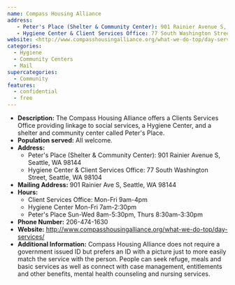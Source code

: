 ```yaml
---
name: Compass Housing Alliance 
address: 
   - Peter's Place (Shelter & Community Center): 901 Rainier Avenue S, Seattle, WA 98144
   - Hygiene Center & Client Services Office: 77 South Washington Street, Seattle, WA 98104
website: <http://www.compasshousingalliance.org/what-we-do-top/day-services/>
categories:
  - Hygiene
  - Community Centers
  - Mail
supercategories:
  - Community
features:
  - confidential
  - free
---
```

- **Description:** The Compass Housing Alliance offers a Clients Services Office providing linkage to social services, a Hygiene Center, and a shelter and community center called Peter's Place. 
- **Population served:** All welcome. 
- **Address:** 
   - Peter's Place (Shelter & Community Center): 901 Rainier Avenue S, Seattle, WA 98144
   - Hygiene Center & Client Services Office: 77 South Washington Street, Seattle, WA 98104
- **Mailing Address:** 901 Rainier Ave S, Seattle, WA 98144
- **Hours:** 
   - Client Services Office: Mon-Fri 9am-4pm
   - Hygiene Center Mon-Fri 7am-2:30pm
   - Peter's Place Sun-Wed 8am-5:30pm, Thurs 8:30am-3:30pm
- **Phone Number:** 206-474-1630 
- **Website:** <http://www.compasshousingalliance.org/what-we-do-top/day-services/>
- **Additional Information:** Compass Housing Alliance does not require a government issued ID but prefers an ID with a picture just to more easily match the service with the person. People can seek refuge, meals and basic services as well as connect with case management, entitlements and other benefits, mental health counseling and nursing services.
